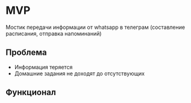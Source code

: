 # MVP

Мостик передачи информации от whatsapp в телеграм (составление расписания, отправка напоминаний)

## Проблема

- Информация теряется
- Домашние задания не доходят до отсутствующих

## Функционал
